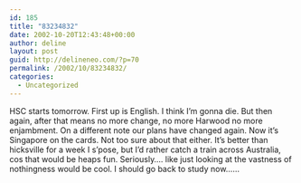 ```yaml
---
id: 185
title: "83234832"
date: 2002-10-20T12:43:48+00:00
author: deline
layout: post
guid: http://delineneo.com/?p=70
permalink: /2002/10/83234832/
categories:
  - Uncategorized
---
```

HSC starts tomorrow. First up is English. I think I&#8217;m gonna die. But then again, after that means no more change, no more Harwood no more enjambment. On a different note our plans have changed again. Now it&#8217;s Singapore on the cards. Not too sure about that either. It&#8217;s better than hicksville for a week I s&#8217;pose, but I&#8217;d rather catch a train across Australia, cos that would be heaps fun. Seriously&#8230;. like just looking at the vastness of nothingness would be cool. I should go back to study now&#8230;&#8230;
